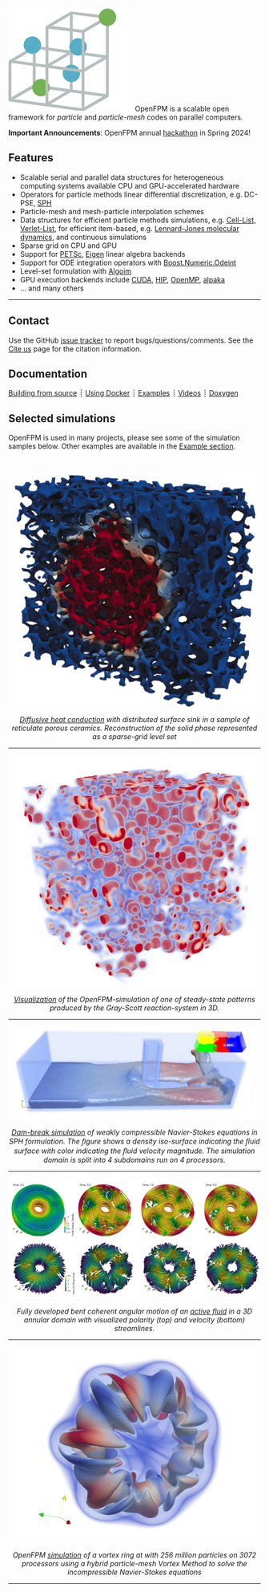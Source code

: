 <div class="col-md-5" markdown="1">

![](img/OpenFPM.png)
OpenFPM is a scalable open framework for _particle_ and _particle-mesh_ codes on parallel computers.

**Important Announcements**: OpenFPM annual [hackathon](hackathon24.md) in Spring 2024!

</div><div class="col-md-7" markdown="1">

## Features

* Scalable serial and parallel data structures for heterogeneous computing systems available CPU and GPU-accelerated hardware
* Operators for particle methods linear differential discretization, e.g. DC-PSE, [SPH](vector-example.md)
* Particle-mesh and mesh-particle interpolation schemes
* Data structures for efficient particle methods simulations, e.g. [Cell-List, Verlet-List](vector-example.md#ex2), for efficient item-based, e.g. [Lennard-Jones molecular dynamics](vector-example.md#ex6), and continuous simulations
* Sparse grid on CPU and GPU
* Support for [PETSc](https://petsc.org/), [Eigen](https://eigen.tuxfamily.org/index.php) linear algebra backends
* Support for ODE integration operators with [Boost.Numeric.Odeint](https://www.boost.org/doc/libs/1_82_0/libs/numeric/odeint/doc/html/index.html)
* Level-set formulation with [Algoim](https://algoim.github.io)
* GPU execution backends include [CUDA](https://developer.nvidia.com/cuda-toolkit), [HIP](https://rocm.docs.amd.com/projects/HIP/en/latest/), [OpenMP](https://www.openmp.org/), [alpaka](https://alpaka.readthedocs.io/en/latest/)
* ... and many others


</div><div class="col-md-12" markdown="1">

--- 

</div><div class="col-md-5" markdown="1">

## Contact

Use the GitHub [issue tracker](https://github.com/mosaic-group/openfpm_pdata/issues)
to report bugs/questions/comments. 
See the [Cite us](about.md) page for the citation information.

</div><div class="col-md-7" markdown="1">

## Documentation

[Building from source](building.md)
┊ [Using Docker](docker.md)
┊ [Examples](vector-example.md)
┊ [Videos](videos.md)
┊ [Doxygen](http://ppmcore.mpi-cbg.de/doxygen/openfpm/)


</div><div class="col-md-12" markdown="1">

## Selected simulations

OpenFPM is used in many projects, please see some of the simulation samples below. Other examples are available in the [Example section](vector-example.md).

</div><div class="col-md-12 bottom"></div>

<br>
<center>

<div class="col-md-5"  markdown="1">

![](img/gallery/sparse_grid_level_set.png)

*[Diffusive heat conduction](https://www.sciencedirect.com/science/article/pii/S1877750323001783) with distributed surface sink in a sample of reticulate porous ceramics. Reconstruction of the solid phase represented as a sparse-grid level set*

----

![](img/gallery/gs_alpha.png)

*[Visualization](vector-example.md) of the OpenFPM-simulation of one of steady-state patterns produced by the Gray-Scott reaction-system in 3D.*

----

</div><div class="col-md-7"  markdown="1">

![](img/gallery/dam_break.png)

*[Dam-break simulation](https://onlinelibrary.wiley.com/doi/10.1002/cpe.7870) of weakly compressible Navier-Stokes equations in SPH formulation. The ﬁgure shows a density iso-surface
indicating the ﬂuid surface with color indicating the ﬂuid velocity magnitude. The simulation domain is split into 4 subdomains run on 4 processors.*

----


![](img/gallery/active_fluid.png)

*Fully developed bent coherent angular motion of an [active fluid](https://pubs.aip.org/aip/pof/article/35/10/105155/2919100/A-numerical-solver-for-active-hydrodynamics-in) in a 3D annular domain with visualized polarity (top) and velocity (bottom) streamlines.*

----

![](img/gallery/vortex_ring.png)

*OpenFPM [simulation](vector-example.md) of a vortex ring at with 256 million particles on 3072 processors using a hybrid particle-mesh Vortex Method to solve the incompressible Navier-Stokes equations*

----

<!-- [![](img/gallery/workshop23/MBBBeam2D.png)](img/gallery/workshop23/MBBBeam2D.mp4) -->
<!-- 
[🎬](img/gallery/workshop23/MBBBeam2D.mp4)
*Topology optimization with [conformal meshes](https://computing.llnl.gov/projects/ethos-enabling-technologies-high-order-simulations) to maximize beam stiffness under a downward force on the right wall. Image courtesy of Ketan Mittal and Mathias Schmidt, as part of the 2023 MFEM Workshop Visualization Contest.*
 -->
<!-- ---- -->

</div>

</center>
